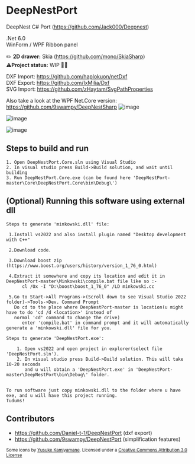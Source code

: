 # DeepNestPort
DeepNest C# Port (https://github.com/Jack000/Deepnest)

.Net 6.0 <br/>
WinForm / WPF Ribbon panel

:pencil2: **2D drawer:** Skia (https://github.com/mono/SkiaSharp) <br/>
:warning:**Project status:** WIP  :construction::construction_worker: 


DXF Import: https://github.com/haplokuon/netDxf <br/>
DXF Export: https://github.com/IxMilia/Dxf <br/>
SVG Import: https://github.com/zHaytam/SvgPathProperties

Also take a look at the WPF Net.Core version: https://github.com/9swampy/DeepNestSharp 
![image](https://github.com/fel88/DeepNestPort/assets/15663687/1e18868b-b05b-4f33-9cb5-43690384a664)

![image](https://user-images.githubusercontent.com/15663687/224830897-2009c0a2-e8b3-4aae-b673-2392d32b849f.png)

![image](https://user-images.githubusercontent.com/15663687/226440959-17cbc75c-dd3c-42ca-878a-39f76a959718.png)

## Steps to build and run
```
1. Open DeepNestPort.Core.sln using Visual Studio
2. In visual studio press Build->Build solution, and wait until building 
3. Run DeepNestPort.Core.exe (can be found here 'DeepNestPort-master\Core\DeepNestPort.Core\bin\Debug\')
```

## (Optional) Running this software using external dll
	Steps to generate 'minkowski.dll' file:
	
	 1.Install vs2022 and also install plugin named "Desktop development with C++"	
	 
	 2.Download code.
	 
	 3.Download boost zip (https://www.boost.org/users/history/version_1_76_0.html)
	 
	 4.Extract it somewhere and copy its location and edit it in DeepNestPort-master\Minkowski\compile.bat file like so :-
		  cl /Ox -I "D:\boost\boost_1_76_0" /LD minkowski.cc

	 5.Go to Start->All Programs->(Scroll down to see Visual Studio 2022 folder)->Tools->Dev. Command Prompt
	   Do cd to the place where DeepNestPort-master is location(u might have to do 'cd /d <location>' instead of 
	   normal 'cd' command to change the drive)
		  enter 'compile.bat' in command prompt and it will automatically generate a 'minkowski.dll' file for you.

	Steps to generate 'DeepNestPort.exe':

		1. Open vs2022 and open project in explorer(select file 'DeepNestPort.sln').
		2. In visual studio press Build->Build solution. This will take 10-20 seconds 
		   and u will obtain a 'DeepNestPort.exe' in 'DeepNestPort-master\DeepNestPort\bin\Debug\' folder.
	

	To run software just copy minkowski.dll to the folder where u have exe, and u will have this project running.
	Tudums!
	
## Contributors
* https://github.com/Daniel-t-1/DeepNestPort (dxf export)
* https://github.com/9swampy/DeepNestPort (simplification features)


<sub>Some icons by [Yusuke Kamiyamane](http://p.yusukekamiyamane.com/). Licensed under a [Creative Commons Attribution 3.0 License](http://creativecommons.org/licenses/by/3.0/)</sub>
